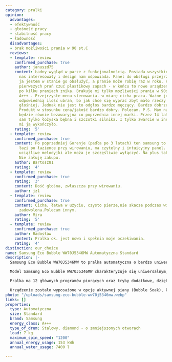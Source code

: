 ```yaml
---
category: pralki
opinion:
  advantages:
  - efektywność
  - głośność pracy
  - stabilność pracy
  - ładowność
  disadvantages:
  - brak możliwości prania w 90 st.C
  reviews:
  - template: review
    confirmed_purchase: true
    author: januszd75
    content: Ładny wygląd w parze z funkcjonalnością. Posiada wszystkie funkcje, które
      nas interesowały i design nam odpowiada. Panel do obsługi przejrzysty i nawet
      ja jestem w stanie go obsłużyć, a pranie może robię raz w roku. Przez kilka
      pierwszych prań czuć plastikowy zapach - w końcu to nowe urządzenie - ale tak
      po kilku praniach znika. Brakuje mi tylko możliwości prania w 90st.C - cóż ekologia
      A+++ . Przejrzyste menu sterowania. w miarę cicha praca. Ważne jest, aby dać
      odpowiednią ilość ubrań, bo jak chce się wyprać zbyt mało rzeczy to pierze trochę
      głośniej. Jednak nie jest to odgłos bardzo męczący. Bardzo dobrze dopiera plamy.
      Produkt w stosunku cena/jakość bardzo dobry. Polecam. P.S. Mam nadzieje, że
      będzie równie bezawaryjna co poprzednia innej marki. Przez 14 lat wymieniłem
      sam tylko łożyska bębna i szczotki silnika. I tylko zwarcie w instalacji elektrycznej
      mi ją wykończyło.
    rating: '5'
  - template: review
    confirmed_purchase: true
    content: Po poprzedniej Gorenje (padła po 3 latach) ten samsung to bajka. Nie
      łazi po łazience przy wirowaniu, ma czytelny i intuicyjny panel. Gra tylko dość
      uciążliwe melodyjki ale moża je szczęśliwie wyłączyć. Na plus także jakość wykonania.
      Nie żałuję zakupu.
    author: Bartosz81
    rating: '4'
  - template: review
    confirmed_purchase: true
    rating: '3'
    content: Dość głośna, zwłaszcza przy wirowaniu.
    author: jz1
  - template: review
    confirmed_purchase: true
    content: Cicha, łatwa w użyciu, czysto pierze,nie skacze podczas wirowania jestem
      zadowolona.Polecam innym.
    author: Mira
    rating: '5'
  - template: review
    confirmed_purchase: true
    author: Radosław
    content: Pralka ok. jest nowa i spełnia moje oczekiwania.
    rating: '4'
distinction: our_choice
name: Samsung Eco Bubble WW70J5346MW Automatyczna Standard
description: |-
  Samsung Eco Bubble WW70J5346MW to pralka automatyczna o bardzo uniwersalnych wymiarach 600 x 850 x 550 mm. Sprzęt posiada najwyższą klasę efektywności elektrycznej. Dzięki temu jego energooszczędność jest aż o 60% większa od pralek o klasie A+, a użytkownik tego modelu zużywa znacznie mniej prądu, co wpływa na jego oszczędności

  Model Samsung Eco Bubble WW70J5346MW charakteryzuje się uniwersalnym, a jednocześnie nieprzeciętnym designem. Dzięki temu pralka jest nie tylko bardzo użytkowa, ale również wygląda estetycznie i dopasowuje się do każdego wnętrza. Przedni panel został wyposażony w szeroki ekran z przyciskami czułymi na dotyk. Drzwi z przezroczystą obwódką sprawiają natomiast, że urządzenie jest eleganckie i funkcjonalne.

  Pralka ma 12 głównych programów piorących oraz tryby dodatkowe, dzięki czemu użytkownik może precyzyjnie dostosować warunki prania do swoich aktualnych potrzeb. Bogate zróżnicowanie trybów piorących pozwala na pranie niemal każdego rodzaju tkanin - naturalnych, syntetycznych, delikatnie i lekko zabrudzonych ubrań. Funkcja dodatkowego płukania pozwala na pozbycie się wszystkich zabrudzeń, a następnie dokładne wypłukanie nadmiaru detergentu z tkaniny. Maksymalna prędkość wirowania urządzenia wynosi 1200 obr/sek.

  Urządzenie zostało wyposażone w opcję aktywnej piany (Bubble Soak), która odpowiada za usuwanie najbardziej uporczywych plam poprzez zmiękczanie zabrudzeń przed rozpoczęciem prania. Ponadto model Eco Bubble WW70J5346MW posiada szereg funkcji dodatkowych, takich jak: opóźnienie zakończenia prania, czy ekoczyszczenie bębna. Na uwagę zasługuje też szuflada Stay Clean, czy bęben Diamond o zmniejszonych otworach.
photo: "/uploads/samsung-eco-bubble-ww70j5346mw.webp"
links: []
properties:
  type: Automatyczna
  size: Standard
  brand: Samsung
  energy_class: A+++
  type_of_drum: Stalowy, diamond - o zmniejszonych otworach
  load: 7 kg
  maximum_spin_speed: "1200"
  annual_energy_usage: 153 kWh
  annual_water_usage: 7400 l

---
```


